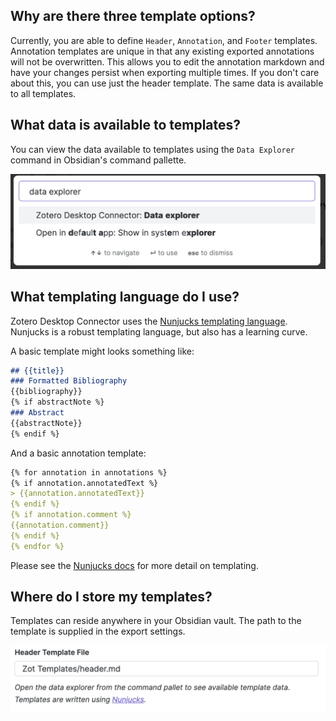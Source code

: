 ## Why are there three template options?

Currently, you are able to define `Header`, `Annotation`, and `Footer` templates. Annotation templates are unique in that any existing exported annotations will not be overwritten. This allows you to edit the annotation markdown and have your changes persist when exporting multiple times. If you don't care about this, you can use just the header template. The same data is available to all templates.

## What data is available to templates?

You can view the data available to templates using the `Data Explorer` command in Obsidian's command pallette.

![](Screen%20Shot%202022-03-28%20at%2011.11.24%20AM.png)

## What templating language do I use?

Zotero Desktop Connector uses the [Nunjucks templating language](https://mozilla.github.io/nunjucks/templating.html#variables). Nunjucks is a robust templating language, but also has a learning curve.

A basic template might looks something like:

```markdown
## {{title}}
### Formatted Bibliography
{{bibliography}}
{% if abstractNote %}
### Abstract
{{abstractNote}}
{% endif %}
```

And a basic annotation template:

```markdown
{% for annotation in annotations %}
{% if annotation.annotatedText %}
> {{annotation.annotatedText}}
{% endif %}
{% if annotation.comment %}
{{annotation.comment}}
{% endif %}
{% endfor %}
```

Please see the [Nunjucks docs](https://mozilla.github.io/nunjucks/templating.html#variables) for more detail on templating.

## Where do I store my templates?

Templates can reside anywhere in your Obsidian vault. The path to the template is supplied in the export settings.

![](Screen%20Shot%202022-03-28%20at%2011.21.07%20AM.png)